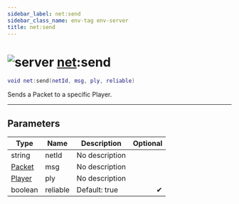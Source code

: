 ```yaml
---
sidebar_label: net:send
sidebar_class_name: env-tag env-server
title: net:send
---
```


# <img src='/img/wiki/server.png' alt='server' data-tag='env-tag' /> [net](../net/README.md):send

```lua
void net:send(netId, msg, ply, reliable)
```

Sends a Packet to a specific Player.<br/>

-----------------
## Parameters

| Type   | Name | Description | Optional |
| ------ | ---- | ----------- | -------: |
| string | netId | No description |   |
| [Packet](../packet/README.md) | msg | No description |   |
| [Player](../player/README.md) | ply | No description |   |
| boolean | reliable | Default: true | ✔ |
